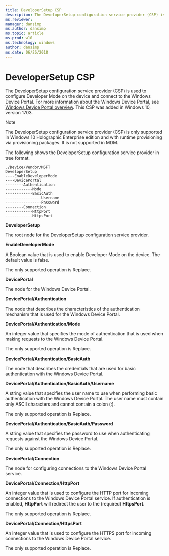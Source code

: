 ```yaml
---
title: DeveloperSetup CSP
description: The DeveloperSetup configuration service provider (CSP) is used to configure developer mode on the device. This CSP was added in the Windows 10, version 1703.
ms.reviewer: 
manager: dansimp
ms.author: dansimp
ms.topic: article
ms.prod: w10
ms.technology: windows
author: dansimp
ms.date: 06/26/2018
---
```


# DeveloperSetup CSP

The DeveloperSetup configuration service provider (CSP) is used to configure Developer Mode on the device and connect to the Windows Device Portal. For more information about the Windows Device Portal, see [Windows Device Portal overview](/windows/uwp/debug-test-perf/device-portal). This CSP was added in Windows 10, version 1703.

> [!NOTE]
> The DeveloperSetup configuration service provider (CSP) is only supported in Windows 10 Holographic Enterprise edition and with runtime provisioning via provisioning packages. It is not supported in MDM.

The following shows the DeveloperSetup configuration service provider in tree format.
```
./Device/Vendor/MSFT
DeveloperSetup
----EnableDeveloperMode
----DevicePortal
--------Authentication
------------Mode
------------BasicAuth
----------------Username
----------------Password
--------Connection
------------HttpPort
------------HttpsPort
```
<a href="" id="developersetup"></a>**DeveloperSetup**  
<p>The root node for the DeveloperSetup configuration service provider.

<a href="" id="enabledevelopermode"></a>**EnableDeveloperMode**  
<p>A Boolean value that is used to enable Developer Mode on the device. The default value is false.

<p>The only supported operation is Replace.

<a href="" id="deviceportal"></a>**DevicePortal**   
<p>The node for the Windows Device Portal.   

<a href="" id="deviceportal-authentication"></a>**DevicePortal/Authentication**  
<p>The node that describes the characteristics of the authentication mechanism that is used for the Windows Device Portal.  

<a href="" id="deviceportal-authentication-mode"></a>**DevicePortal/Authentication/Mode**   
<p>An integer value that specifies the mode of authentication that is used when making requests to the Windows Device Portal.  

<p>The only supported operation is Replace.

<a href="" id="deviceportal-authentication-basicauth"></a>**DevicePortal/Authentication/BasicAuth**   
<p>The node that describes the credentials that are used for basic authentication with the Windows Device Portal.  

<a href="" id="deviceportal-authentication-username"></a>**DevicePortal/Authentication/BasicAuth/Username**   
<p>A string value that specifies the user name to use when performing basic authentication with the Windows Device Portal. 
The user name must contain only ASCII characters and cannot contain a colon (:).

<p>The only supported operation is Replace.

<a href="" id="deviceportal-authentication-password"></a>**DevicePortal/Authentication/BasicAuth/Password**   
<p>A string value that specifies the password to use when authenticating requests against the Windows Device Portal.  

<p>The only supported operation is Replace.

<a href="" id="deviceportal-connection"></a>**DevicePortal/Connection**  
<p>The node for configuring connections to the Windows Device Portal service.   

<a href="" id="deviceportal-connection-httpport"></a>**DevicePortal/Connection/HttpPort**   
<p>An integer value that is used to configure the HTTP port for incoming connections to the Windows Device Portal service. 
If authentication is enabled, <strong>HttpPort</strong> will redirect the user to the (required) <strong>HttpsPort</strong>. 

<p>The only supported operation is Replace.

<a href="" id="deviceportal-connection-httpsport"></a>**DevicePortal/Connection/HttpsPort**   
<p>An integer value that is used to configure the HTTPS port for incoming connections to the Windows Device Portal service.  

<p>The only supported operation is Replace.